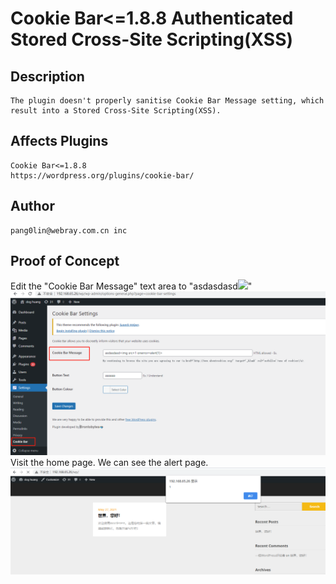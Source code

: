 # Cookie Bar<=1.8.8 Authenticated Stored Cross-Site Scripting(XSS)
## Description
    The plugin doesn't properly sanitise Cookie Bar Message	setting, which result into a Stored Cross-Site Scripting(XSS).
## Affects Plugins
    Cookie Bar<=1.8.8
    https://wordpress.org/plugins/cookie-bar/
## Author
    pang0lin@webray.com.cn inc  
## Proof of Concept
Edit the "Cookie Bar Message" text area to "asdasdasd<img src=1 onerror=alert(1)>"
![blockchain](https://github.com/pang0lin/CVEproject/blob/main/imgs/wordpress_cookie-bar_xss1.png "Wordpress plugin cookie-bar XSS")
Visit the home page. We can see the alert page.
![blockchain](https://github.com/pang0lin/CVEproject/blob/main/imgs/wordpress_cookie-bar_xss2.png "Wordpress plugin cookie-bar XSS")

